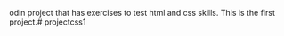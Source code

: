 odin project that has exercises to test html and css skills.
This is the first project.# projectcss1
